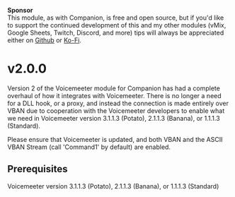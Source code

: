 **Sponsor**<br />
This module, as with Companion, is free and open source, but if you'd like to support the continued development of this and my other modules (vMix, Google Sheets, Twitch, Discord, and more) tips will always be appreciated either on [Github](https://github.com/sponsors/thedist) or [Ko-Fi](https://ko-fi.com/thedist).


# v2.0.0
Version 2 of the Voicemeeter module for Companion has had a complete overhaul of how it integrates with Voicemeeter. There is no longer a need for a DLL hook, or a proxy, and instead the connection is made entirely over VBAN due to cooperation with the Voicemeeter developers to enable what we need in Voicemeeter version 3.1.1.3 (Potato), 2.1.1.3 (Banana), or 1.1.1.3 (Standard).

Please ensure that Voicemeeter is updated, and both VBAN and the ASCII VBAN Stream (call 'Command1' by default) are enabled. 


## Prerequisites
Voicemeeter version 3.1.1.3 (Potato), 2.1.1.3 (Banana), or 1.1.1.3 (Standard)
